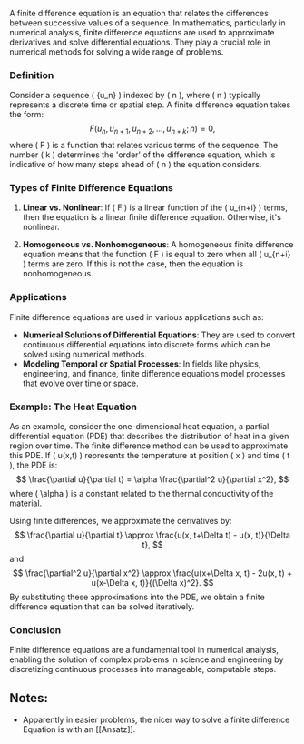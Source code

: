 A finite difference equation is an equation that relates the differences between successive values of a sequence. In mathematics, particularly in numerical analysis, finite difference equations are used to approximate derivatives and solve differential equations. They play a crucial role in numerical methods for solving a wide range of problems.

### Definition
Consider a sequence \( \{u_n\} \) indexed by \( n \), where \( n \) typically represents a discrete time or spatial step. A finite difference equation takes the form:
$$
F(u_{n}, u_{n+1}, u_{n+2}, \ldots, u_{n+k}; n) = 0,
$$
where \( F \) is a function that relates various terms of the sequence. The number \( k \) determines the 'order' of the difference equation, which is indicative of how many steps ahead of \( n \) the equation considers.

### Types of Finite Difference Equations
1. **Linear vs. Nonlinear**: If \( F \) is a linear function of the \( u_{n+i} \) terms, then the equation is a linear finite difference equation. Otherwise, it's nonlinear.

2. **Homogeneous vs. Nonhomogeneous**: A homogeneous finite difference equation means that the function \( F \) is equal to zero when all \( u_{n+i} \) terms are zero. If this is not the case, then the equation is nonhomogeneous.

### Applications
Finite difference equations are used in various applications such as:
- **Numerical Solutions of Differential Equations**: They are used to convert continuous differential equations into discrete forms which can be solved using numerical methods.
- **Modeling Temporal or Spatial Processes**: In fields like physics, engineering, and finance, finite difference equations model processes that evolve over time or space.

### Example: The Heat Equation
As an example, consider the one-dimensional heat equation, a partial differential equation (PDE) that describes the distribution of heat in a given region over time. The finite difference method can be used to approximate this PDE. If \( u(x,t) \) represents the temperature at position \( x \) and time \( t \), the PDE is:
$$
\frac{\partial u}{\partial t} = \alpha \frac{\partial^2 u}{\partial x^2},
$$
where \( \alpha \) is a constant related to the thermal conductivity of the material.

Using finite differences, we approximate the derivatives by:
$$
\frac{\partial u}{\partial t} \approx \frac{u(x, t+\Delta t) - u(x, t)}{\Delta t},
$$
and
$$
\frac{\partial^2 u}{\partial x^2} \approx \frac{u(x+\Delta x, t) - 2u(x, t) + u(x-\Delta x, t)}{(\Delta x)^2}.
$$
By substituting these approximations into the PDE, we obtain a finite difference equation that can be solved iteratively.

### Conclusion
Finite difference equations are a fundamental tool in numerical analysis, enabling the solution of complex problems in science and engineering by discretizing continuous processes into manageable, computable steps.

## Notes: 
- Apparently in easier problems, the nicer way to solve a finite difference Equation is with an [[Ansatz]].